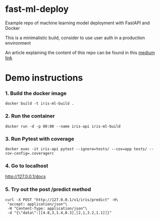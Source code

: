 # fast-ml-deploy
Example repo of machine learning model deployment with FastAPI and Docker

This is a minimalistic build, consider to use user auth in a production environment

An article explaining the content of this repo can be found in this [medium link](https://medium.com/analytics-vidhya/serve-a-machine-learning-model-using-sklearn-fastapi-and-docker-85aabf96729b)

# Demo instructions


### 1. Build the docker image

```
docker build -t iris-ml-build .
```

### 2. Run the container

```
docker run -d -p 80:80 --name iris-api iris-ml-build 
```

### 3. Run Pytest with coverage
```
docker exec -it iris-api pytest --ignore=tests/ --cov=app tests/ --cov-config=.coveragerc
```

### 4. Go to localhost
http://127.0.0.1/docs


### 5. Try out the post /predict method
```
curl -X POST "http://127.0.0.1/v1/iris/predict" -H\
 "accept: application/json"\
 -H "Content-Type: application/json"\
 -d "{\"data\":[[4.8,3,1.4,0.3],[2,1,3.2,1.1]]}"
```
